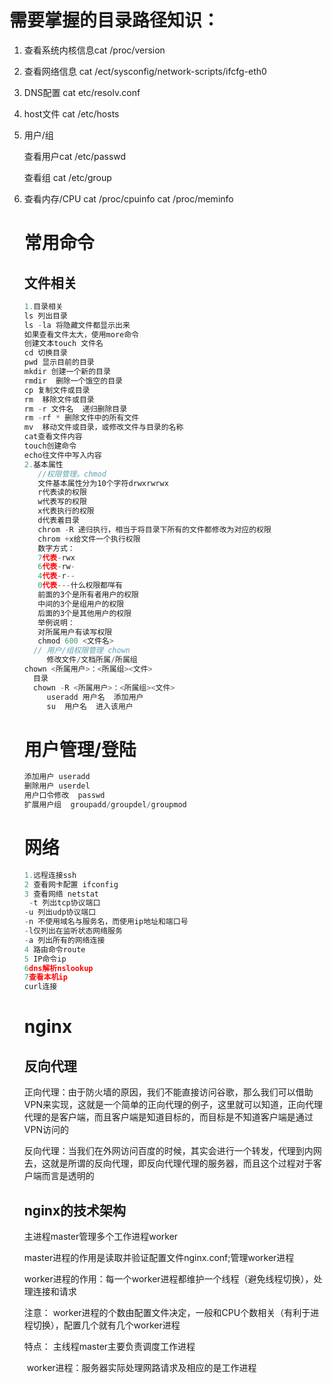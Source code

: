 # 需要掌握的目录路径知识：

1. 查看系统内核信息cat  /proc/version

2. 查看网络信息  cat /ect/sysconfig/network-scripts/ifcfg-eth0

3. DNS配置 cat etc/resolv.conf

4. host文件 cat /etc/hosts

5. 用户/组

   查看用户cat /etc/passwd

   查看组 cat /etc/group

6. 查看内存/CPU cat /proc/cpuinfo      cat /proc/meminfo

   # 常用命令

   ## 文件相关

   ```js
   1.目录相关
   ls 列出目录
   ls -la 将隐藏文件都显示出来
   如果查看文件太大，使用more命令
   创建文本touch 文件名 
   cd 切换目录
   pwd 显示目前的目录
   mkdir 创建一个新的目录
   rmdir  删除一个饿空的目录
   cp 复制文件或目录
   rm  移除文件或目录
   rm -r 文件名  递归删除目录
   rm -rf * 删除文件中的所有文件
   mv  移动文件或目录，或修改文件与目录的名称
   cat查看文件内容
   touch创建命令
   echo往文件中写入内容
   2.基本属性
      //权限管理。chmod
      文件基本属性分为10个字符drwxrwrwx
      r代表读的权限
      w代表写的权限
      x代表执行的权限
      d代表着目录
      chrom -R 递归执行，相当于将目录下所有的文件都修改为对应的权限
      chrom +x给文件一个执行权限
      数字方式：
      7代表-rwx
      6代表-rw-
      4代表-r--
      0代表---什么权限都咩有
      前面的3个是所有者用户的权限
      中间的3个是组用户的权限
      后面的3个是其他用户的权限
      举例说明：
      对所属用户有读写权限
      chmod 600 <文件名>
     // 用户/组权限管理 chown
        修改文件/文档所属/所属组
   chown <所属用户>：<所属组><文件>
     目录
     chown -R <所属用户>：<所属组><文件>
        useradd 用户名  添加用户
        su  用户名  进入该用户
   ```

   # 用户管理/登陆

   ```js
   添加用户 useradd
   删除用户 userdel
   用户口令修改  passwd
   扩展用户组  groupadd/groupdel/groupmod
   ```

   # 网络

   ```js
   1.远程连接ssh
   2 查看网卡配置 ifconfig
   3 查看网络 netstat
    -t 列出tcp协议端口
   -u 列出udp协议端口
   -n 不使用域名与服务名，而使用ip地址和端口号
   -l仅列出在监听状态网络服务
   -a 列出所有的网络连接
   4 路由命令route
   5 IP命令ip
   6dns解析nslookup
   7查看本机ip
   curl连接
   ```

   # nginx

   ## 反向代理

   正向代理：由于防火墙的原因，我们不能直接访问谷歌，那么我们可以借助VPN来实现，这就是一个简单的正向代理的例子，这里就可以知道，正向代理代理的是客户端，而且客户端是知道目标的，而目标是不知道客户端是通过VPN访问的

   反向代理：当我们在外网访问百度的时候，其实会进行一个转发，代理到内网去，这就是所谓的反向代理，即反向代理代理的服务器，而且这个过程对于客户端而言是透明的

   ## nginx的技术架构

   主进程master管理多个工作进程worker

   master进程的作用是读取并验证配置文件nginx.conf;管理worker进程

   worker进程的作用：每一个worker进程都维护一个线程（避免线程切换），处理连接和请求

   注意： worker进程的个数由配置文件决定，一般和CPU个数相关（有利于进程切换），配置几个就有几个worker进程

   特点： 主线程master主要负责调度工作进程

   ​             worker进程：服务器实际处理网路请求及相应的是工作进程

